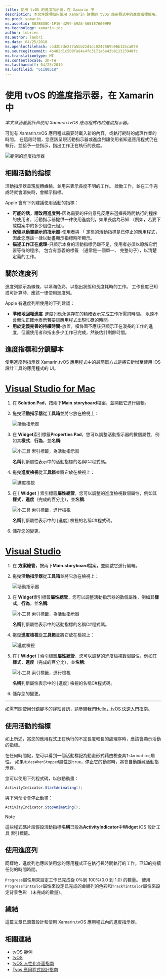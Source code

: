 ```yaml
---
title: 使用 tvOS 的進度指示器，在 Xamarin 中
description: 本文件說明如何使用 Xamarin 建置的 tvOS 應用程式中的進度指標使用。 它討論進度列和活動的指標。
ms.prod: xamarin
ms.assetid: 582B6D0C-1F16-4299-A9A6-5651E76009FE
ms.technology: xamarin-ios
author: lobrien
ms.author: laobri
ms.date: 04/25/2018
ms.openlocfilehash: cbd2b2de237a5bb22d1dc0242569b96b12bca070
ms.sourcegitcommit: 4b402d1c508fa84e4fc3171a6e43b811323948fc
ms.translationtype: MT
ms.contentlocale: zh-TW
ms.lasthandoff: 04/23/2019
ms.locfileid: "61180518"
---
```

# <a name="working-with-tvos-progress-indicators-in-xamarin"></a>使用 tvOS 的進度指示器，在 Xamarin 中

_本文章涵蓋設計和使用 Xamarin.tvOS 應用程式內的進度指示器。_

可能有 Xamarin.tvOS 應用程式需要時載入新的內容，或執行耗時的處理作業的時間。 在這段時間，您應該呈現活動指示器或進度列讓使用者知道應用程式仍在執行，並給予一些指示，指出工作正在執行的長度。

![範例的進度指示器](progress-indicators-images/intro01.png "範例進度指標")

## <a name="about-activity-indicators"></a>相關活動的指標

活動指示器呈現旋轉齒輪，並用來表示長度不明的工作。 啟動工作，並在工作完成時就會消失時，會顯示指標。

Apple 會有下列建議使用活動的指標：

- **可能的話，請改用進度列**-因為需要的任何意見反應來選擇長時間執行的程序的使用者，活動指示器提供一律使用進度列，如果長度為已知 （例如，若要下載檔案中的多少個位元組）。
- **保留以動畫顯示的指示器**-使用者與 「 定態的活動指標是已停止的應用程式，因此您應該一律以動畫顯示指標時所顯示。
- **描述工作正在處理**-只顯示本身的活動指標仍嫌不足，使用者必須以瞭解它們要等待的程序。 包含有意義的標籤 （通常是一個單一、 完整句子），以清楚定義的工作。

## <a name="about-progress-bars"></a>關於進度列

進度列顯示為線條，以填滿色彩，以指出狀態和長度耗時的工作。 工作長度已知或可計算時，應該一律使用進度列。

Apple 有進度列所使用的下列建議：

- **準確地回報進度**-進度列應永遠存在的精確表示完成工作所需的時間。 永遠不會無法正確地表示若要讓應用程式出現忙碌的時間。
- **用於定義完善的持續時間**-放置，橫條圖不應該只顯示正在漫長的工作的進度，但讓使用者和指出多少工作已完成，然後估計剩餘時間。

## <a name="progress-indicators-and-storyboards"></a>進度指標和分鏡腳本

使用進度列指示器 Xamarin.tvOS 應用程式中的最簡單方式是將它新增至使用 iOS 設計工具的應用程式的 UI。

# <a name="visual-studio-for-mactabmacos"></a>[Visual Studio for Mac](#tab/macos)
    
1. 在  **Solution Pad**，按兩下**Main.storyboard**檔案，並開啟它進行編輯。

2. 拖曳**活動指示器**從**工具箱**並將它放在檢視上： 

    ![活動指示器](progress-indicators-images/activity01.png "活動指示器")

3. 在  **Widget**索引標籤**Properties Pad**，您可以調整活動指示器的數個屬性，例如其**樣式**，**行為**，並**名稱**: 

    ![小工具 索引標籤，為活動指示器](progress-indicators-images/activity02.png "的活動指標的小工具 索引標籤")
    
    **名稱**判斷屬性表示中的活動指標的名稱C#程式碼。

4. 拖曳**進度檢視**從**工具箱**並將它放在檢視上： 

    ![進度檢視](progress-indicators-images/activity03.png "進度檢視")

5. 在 [ **Widget** ] 索引標籤**屬性總管**，您可以調整的進度檢視數個屬性，例如其**樣式**，**進度**（完成的百分比），並**名稱**: 

    ![小工具 索引標籤，進行檢視](progress-indicators-images/activity04.png "進度檢視 索引標籤上的小工具")
    
    **名稱**判斷屬性表示中的 [進度] 檢視的名稱C#程式碼。

6. 儲存您的變更。

# <a name="visual-studiotabwindows"></a>[Visual Studio](#tab/windows)
    
1. 在 **方案總管**，按兩下**Main.storyboard**檔案，並開啟它進行編輯。

2. 拖曳**活動指示器**從**工具箱**並將它放在檢視上： 

    ![活動指示器](progress-indicators-images/activity01-vs.png
    "活動指示器")

3. 在  **Widget**索引標籤**屬性總管**，您可以調整活動指示器的數個屬性，例如其**樣式**，**行為**，並**名稱**: 

    ![小工具 索引標籤，為活動指示器](progress-indicators-images/activity02-vs.png "的活動指標的小工具 索引標籤")

    **名稱**判斷屬性表示中的活動指標的名稱C#程式碼。

4. 拖曳**進度檢視**從**工具箱**並將它放在檢視上： 

   ![進度檢視](progress-indicators-images/activity03-vs.png "進度檢視")

5. 在 [ **Widget** ] 索引標籤**屬性總管**，您可以調整的進度檢視數個屬性，例如其**樣式**，**進度**（完成的百分比），並**名稱**: 

    ![小工具 索引標籤，進行檢視](progress-indicators-images/activity04-vs.png "進度檢視 索引標籤上的小工具")
    
    **名稱**判斷屬性表示中的 [進度] 檢視的名稱C#程式碼。

6. 儲存您的變更。

-----

如需有關使用分鏡腳本的詳細資訊，請參閱我們[Hello，tvOS 快速入門指南](~/ios/tvos/get-started/hello-tvos.md)。 

## <a name="working-with-activity-indicators"></a>使用活動的指標

如上所述，當您的應用程式正在執行的不定長度較長的處理序時，應該會顯示活動的指標。

在任何時間點，您可以看到一個活動標記為動畫形式藉由檢查其`IsAnimating`屬性。 如果`HidesWhenStopped`屬性是`true`，停止它的動畫時，將會自動隱藏活動指示器。

您可以使用下列程式碼，以啟動動畫： 

```csharp
ActivityIndicator.StartAnimating();
```

與下列命令會停止動畫：

```csharp
ActivityIndicator.StopAnimating();
```

> [!NOTE]
> 這些程式碼片段假設活動指標**名稱**已設為**ActivityIndicator**中**Widget** iOS 設計工具 索引標籤。

## <a name="working-with-progress-bars"></a>使用進度列

同樣地，進度列也應該使用您的應用程式正在執行長時間執行的工作，已知的持續任何的時間時間。 

`Progress`屬性用來設定工作已完成從 0%到 100%(0.0 到 1.0) 的數量。 使用`ProgressTintColor`屬性來設定已完成的金額列的色彩和`TrackTintColor`屬性來設定背景色彩 （未完成的數量）。

## <a name="summary"></a>總結

這篇文章已涵蓋設計和使用 Xamarin.tvOS 應用程式內的進度指示器。

## <a name="related-links"></a>相關連結

- [tvOS 範例](https://developer.xamarin.com/samples/tvos/all/)
- [tvOS](https://developer.apple.com/tvos/)
- [tvOS 人性化介面指南](https://developer.apple.com/tvos/human-interface-guidelines/)
- [Tvos 應用程式設計指南](https://developer.apple.com/library/prerelease/tvos/documentation/General/Conceptual/AppleTV_PG/)
